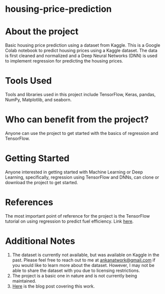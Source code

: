 # housing-price-prediction
# About the project
Basic housing price prediction using a dataset from Kaggle.
This is a Google Colab notebook to predict housing prices using a Kaggle dataset. The data is first cleaned and normalized and a Deep Neural Networks (DNN) is used to implement regression for predicting the housing prices.

# Tools Used
Tools and libraries used in this project include TensorFlow, Keras, pandas, NumPy, Matplotlib, and seaborn.

# Who can benefit from the project?
Anyone can use the project to get started with the basics of regression and TensorFlow.

# Getting Started
Anyone interested in getting started with Machine Learning or Deep Learning, specifically, regression using TensorFlow and DNNs, can clone or download the project to get started.

# References
The most important point of reference for the project is the TensorFlow tutorial on using regression to predict fuel efficiency. Link [here](https://www.tensorflow.org/tutorials/keras/regression).

# Additional Notes
1. The dataset is currently not available, but was available on Kaggle in the past. Please feel free to reach out to me at ankanatwork@gmail.com if you would like to learn more about the dataset. However, I may not be able to share the dataset with you due to licensing restrictions.
2. The project is a basic one in nature and is not currently being maintained.
3. [Here](https://researchguy.in/housing-price-prediction-using-tensorflow/) is the blog post covering this work.
